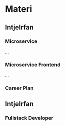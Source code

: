# Materi
## IntjeIrfan
### Microservice
...
### Microservice Frontend
...
### Career Plan
## IntjeIrfan
### Fullstack Developer